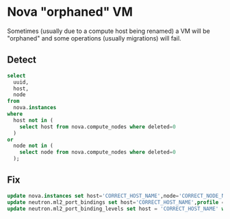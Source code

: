 # Nova "orphaned" VM

Sometimes (usually due to a compute host being renamed) a VM will be "orphaned" and some operations (usually migrations) will fail.

## Detect

````SQL
select
  uuid,
  host,
  node
from
  nova.instances
where
  host not in (
    select host from nova.compute_nodes where deleted=0
  )
or
  node not in (
    select node from nova.compute_nodes where deleted=0
  );
````

## Fix

````SQL
update nova.instances set host='CORRECT_HOST_NAME',node='CORRECT_NODE_NAME' where uuid = 'INSTANCE_UUID';
update neutron.ml2_port_bindings set host='CORRECT_HOST_NAME',profile ='' where port_id = 'INSTANCE_PORT_UUID';
update neutron.ml2_port_binding_levels set host = 'CORRECT_HOST_NAME' where port_id = 'INSTANCE_PORT_UUID';
````
